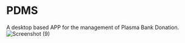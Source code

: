 
# PDMS
A desktop based APP for the management of Plasma Bank Donation.
![Screenshot (9)](https://user-images.githubusercontent.com/66712494/130668373-efe3166c-4a5b-4e71-8032-e722a7fc273e.png)

